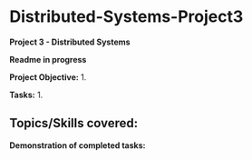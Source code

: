 # Distributed-Systems-Project3
**Project 3 - Distributed Systems**

**Readme in progress**

**Project Objective:**
1. 

**Tasks:**
1. 

**Topics/Skills covered:**
- 

**Demonstration of completed tasks:**
